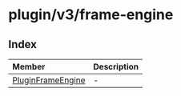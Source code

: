 # plugin/v3/frame-engine

## Index

| Member | Description |
| :------ | :------ |
| [PluginFrameEngine](classes/PluginFrameEngine.md) | - |
